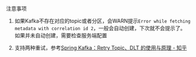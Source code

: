 注意事项

1. 如果Kafka不存在对应的topic或者分区，会WARN提示`Error while fetching metadata with correlation id 2`，一般会自动创建，下次就不会提示了。如果并未自动创建，需要检查服务端配置

2. 支持两种重试，参考[Spring Kafka：Retry Topic、DLT 的使用与原理 - 知乎](https://zhuanlan.zhihu.com/p/554967177)

   

